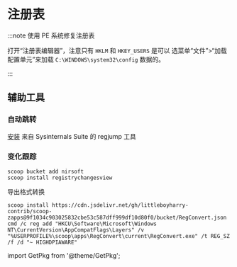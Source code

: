 # 注册表

:::note 使用 PE 系统修复注册表

打开“注册表编辑器”，注意只有 `HKLM` 和 `HKEY_USERS` 是可以
选菜单“文件”>“加载配置单元”来加载 `C:\WINDOWS\system32\config` 数据的。

:::

## 辅助工具

### 自动跳转

[安装](/docs/setup-mswin/advance/sysinternals) 来自 Sysinternals Suite 的 regjump 工具

### 变化跟踪

```batch
scoop bucket add nirsoft
scoop install registrychangesview

```

<GetPkg choco="registrychangesview" />

导出格式转换

```
scoop install https://cdn.jsdelivr.net/gh/littleboyharry-contrib/scoop-zapps@9f1034c903025832cbe53c587dff999df10d80f0/bucket/RegConvert.json
cmd /c reg add "HKCU\Software\Microsoft\Windows NT\CurrentVersion\AppCompatFlags\Layers" /v "%USERPROFILE%\scoop\apps\RegConvert\current\RegConvert.exe" /t REG_SZ /f /d "~ HIGHDPIAWARE"

```

import GetPkg from '@theme/GetPkg';
